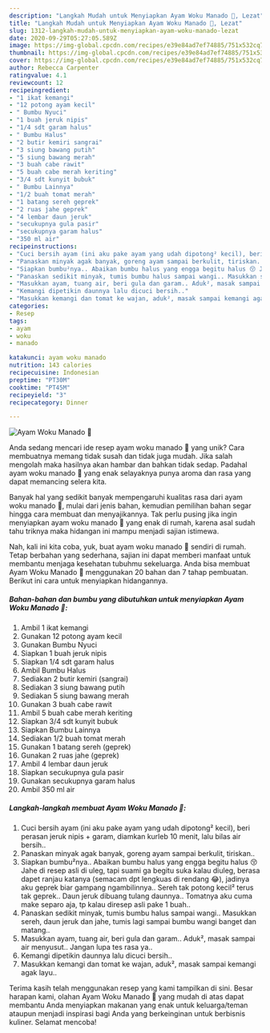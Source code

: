 ```yaml
---
description: "Langkah Mudah untuk Menyiapkan Ayam Woku Manado 🐥, Lezat"
title: "Langkah Mudah untuk Menyiapkan Ayam Woku Manado 🐥, Lezat"
slug: 1312-langkah-mudah-untuk-menyiapkan-ayam-woku-manado-lezat
date: 2020-09-29T05:27:05.589Z
image: https://img-global.cpcdn.com/recipes/e39e84ad7ef74885/751x532cq70/ayam-woku-manado-🐥-foto-resep-utama.jpg
thumbnail: https://img-global.cpcdn.com/recipes/e39e84ad7ef74885/751x532cq70/ayam-woku-manado-🐥-foto-resep-utama.jpg
cover: https://img-global.cpcdn.com/recipes/e39e84ad7ef74885/751x532cq70/ayam-woku-manado-🐥-foto-resep-utama.jpg
author: Rebecca Carpenter
ratingvalue: 4.1
reviewcount: 12
recipeingredient:
- "1 ikat kemangi"
- "12 potong ayam kecil"
- " Bumbu Nyuci"
- "1 buah jeruk nipis"
- "1/4 sdt garam halus"
- " Bumbu Halus"
- "2 butir kemiri sangrai"
- "3 siung bawang putih"
- "5 siung bawang merah"
- "3 buah cabe rawit"
- "5 buah cabe merah keriting"
- "3/4 sdt kunyit bubuk"
- " Bumbu Lainnya"
- "1/2 buah tomat merah"
- "1 batang sereh geprek"
- "2 ruas jahe geprek"
- "4 lembar daun jeruk"
- "secukupnya gula pasir"
- "secukupnya garam halus"
- "350 ml air"
recipeinstructions:
- "Cuci bersih ayam (ini aku pake ayam yang udah dipotong² kecil), beri perasan jeruk nipis + garam, diamkan kurleb 10 menit, lalu bilas air bersih.."
- "Panaskan minyak agak banyak, goreng ayam sampai berkulit, tiriskan.."
- "Siapkan bumbu²nya.. Abaikan bumbu halus yang engga begitu halus 😚 Jahe di resep asli di uleg, tapi suami ga begitu suka kalau diuleg, berasa dapet ranjau katanya (semacam dpt lengkuas di rendang 😂), jadinya aku geprek biar gampang ngambilinnya.. Sereh tak potong kecil² terus tak geprek.. Daun jeruk dibuang tulang daunnya.. Tomatnya aku cuma make separo aja, tp kalau diresep asli pake 1 buah.."
- "Panaskan sedikit minyak, tumis bumbu halus sampai wangi.. Masukkan sereh, daun jeruk dan jahe, tumis lagi sampai bumbu wangi banget dan matang.."
- "Masukkan ayam, tuang air, beri gula dan garam.. Aduk², masak sampai air menyusut.. Jangan lupa tes rasa ya.."
- "Kemangi dipetikin daunnya lalu dicuci bersih.."
- "Masukkan kemangi dan tomat ke wajan, aduk², masak sampai kemangi agak layu.."
categories:
- Resep
tags:
- ayam
- woku
- manado

katakunci: ayam woku manado 
nutrition: 143 calories
recipecuisine: Indonesian
preptime: "PT30M"
cooktime: "PT45M"
recipeyield: "3"
recipecategory: Dinner

---
```



![Ayam Woku Manado 🐥](https://img-global.cpcdn.com/recipes/e39e84ad7ef74885/751x532cq70/ayam-woku-manado-🐥-foto-resep-utama.jpg)

Anda sedang mencari ide resep ayam woku manado 🐥 yang unik? Cara membuatnya memang tidak susah dan tidak juga mudah. Jika salah mengolah maka hasilnya akan hambar dan bahkan tidak sedap. Padahal ayam woku manado 🐥 yang enak selayaknya punya aroma dan rasa yang dapat memancing selera kita.



Banyak hal yang sedikit banyak mempengaruhi kualitas rasa dari ayam woku manado 🐥, mulai dari jenis bahan, kemudian pemilihan bahan segar hingga cara membuat dan menyajikannya. Tak perlu pusing jika ingin menyiapkan ayam woku manado 🐥 yang enak di rumah, karena asal sudah tahu triknya maka hidangan ini mampu menjadi sajian istimewa.


Nah, kali ini kita coba, yuk, buat ayam woku manado 🐥 sendiri di rumah. Tetap berbahan yang sederhana, sajian ini dapat memberi manfaat untuk membantu menjaga kesehatan tubuhmu sekeluarga. Anda bisa membuat Ayam Woku Manado 🐥 menggunakan 20 bahan dan 7 tahap pembuatan. Berikut ini cara untuk menyiapkan hidangannya.

<!--inarticleads1-->

##### Bahan-bahan dan bumbu yang dibutuhkan untuk menyiapkan Ayam Woku Manado 🐥:

1. Ambil 1 ikat kemangi
1. Gunakan 12 potong ayam kecil
1. Gunakan  Bumbu Nyuci
1. Siapkan 1 buah jeruk nipis
1. Siapkan 1/4 sdt garam halus
1. Ambil  Bumbu Halus
1. Sediakan 2 butir kemiri (sangrai)
1. Sediakan 3 siung bawang putih
1. Sediakan 5 siung bawang merah
1. Gunakan 3 buah cabe rawit
1. Ambil 5 buah cabe merah keriting
1. Siapkan 3/4 sdt kunyit bubuk
1. Siapkan  Bumbu Lainnya
1. Sediakan 1/2 buah tomat merah
1. Gunakan 1 batang sereh (geprek)
1. Gunakan 2 ruas jahe (geprek)
1. Ambil 4 lembar daun jeruk
1. Siapkan secukupnya gula pasir
1. Gunakan secukupnya garam halus
1. Ambil 350 ml air




<!--inarticleads2-->

##### Langkah-langkah membuat Ayam Woku Manado 🐥:

1. Cuci bersih ayam (ini aku pake ayam yang udah dipotong² kecil), beri perasan jeruk nipis + garam, diamkan kurleb 10 menit, lalu bilas air bersih..
1. Panaskan minyak agak banyak, goreng ayam sampai berkulit, tiriskan..
1. Siapkan bumbu²nya.. Abaikan bumbu halus yang engga begitu halus 😚 Jahe di resep asli di uleg, tapi suami ga begitu suka kalau diuleg, berasa dapet ranjau katanya (semacam dpt lengkuas di rendang 😂), jadinya aku geprek biar gampang ngambilinnya.. Sereh tak potong kecil² terus tak geprek.. Daun jeruk dibuang tulang daunnya.. Tomatnya aku cuma make separo aja, tp kalau diresep asli pake 1 buah..
1. Panaskan sedikit minyak, tumis bumbu halus sampai wangi.. Masukkan sereh, daun jeruk dan jahe, tumis lagi sampai bumbu wangi banget dan matang..
1. Masukkan ayam, tuang air, beri gula dan garam.. Aduk², masak sampai air menyusut.. Jangan lupa tes rasa ya..
1. Kemangi dipetikin daunnya lalu dicuci bersih..
1. Masukkan kemangi dan tomat ke wajan, aduk², masak sampai kemangi agak layu..




Terima kasih telah menggunakan resep yang kami tampilkan di sini. Besar harapan kami, olahan Ayam Woku Manado 🐥 yang mudah di atas dapat membantu Anda menyiapkan makanan yang enak untuk keluarga/teman ataupun menjadi inspirasi bagi Anda yang berkeinginan untuk berbisnis kuliner. Selamat mencoba!

